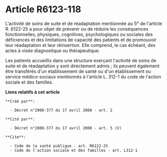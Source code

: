 # Article R6123-118

L'activité de soins de suite et de réadaptation mentionnée au 5° de l'article R. 6122-25 a pour objet de prévenir ou de
réduire les conséquences fonctionnelles, physiques, cognitives, psychologiques ou sociales des déficiences et des limitations
de capacité des patients et de promouvoir leur réadaptation et leur réinsertion. Elle comprend, le cas échéant, des actes à
visée diagnostique ou thérapeutique. 

Les patients accueillis dans une structure exerçant l'activité de soins de suite et de réadaptation y sont directement
admis ; ils peuvent également être transférés d'un établissement de santé ou d'un établissement ou service médico-sociaux
mentionnés à l'article L. 312-1 du code de l'action sociale et des familles.

**Liens relatifs à cet article**

	**Créé par**:

	  - Décret n°2008-377 du 17 avril 2008 - art. 2

	**Cité par**:

	  - Décret n°2008-377 du 17 avril 2008 - art. 5 (V)

	**Cite**:

	  - Code de la santé publique - art. R6122-25
	  - Code de l'action sociale et des familles - art. L312-1
